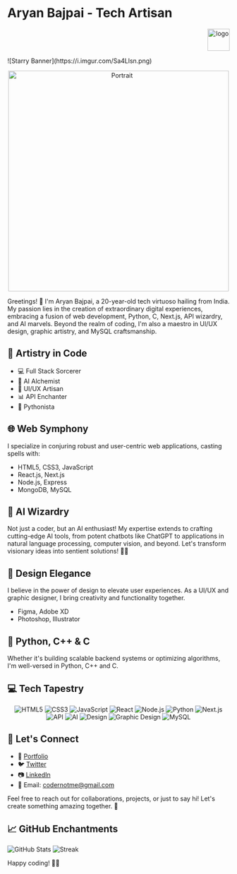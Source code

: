 # Aryan Bajpai - **Tech Artisan**
<p align="right">
  <img src="https://icons8.com/icon/118553/github" alt="logo" width="50" height="50">
</p>
![Starry Banner](https://i.imgur.com/Sa4Llsn.png)

<p align="center">
  <img src="https://i.imgur.com/jrTP9Zl.jpg" alt="Portrait" width="500" height="500">
</p>

Greetings! 👋 I'm Aryan Bajpai, a 20-year-old tech virtuoso hailing from India. My passion lies in the creation of extraordinary digital experiences, embracing a fusion of web development, Python, C, Next.js, API wizardry, and AI marvels. Beyond the realm of coding, I'm also a maestro in UI/UX design, graphic artistry, and MySQL craftsmanship.

## 🚀 Artistry in Code

- 💻 Full Stack Sorcerer
- 🤖 AI Alchemist
- 🎨 UI/UX Artisan
- 📊 API Enchanter
- 🐍 Pythonista

## 🌐 Web Symphony

I specialize in conjuring robust and user-centric web applications, casting spells with:

- HTML5, CSS3, JavaScript
- React.js, Next.js
- Node.js, Express
- MongoDB, MySQL

## 🧠 AI Wizardry

Not just a coder, but an AI enthusiast! My expertise extends to crafting cutting-edge AI tools, from potent chatbots like ChatGPT to applications in natural language processing, computer vision, and beyond. Let's transform visionary ideas into sentient solutions! 🤖✨

## 🎨 Design Elegance

I believe in the power of design to elevate user experiences. As a UI/UX and graphic designer, I bring creativity and functionality together.

- Figma, Adobe XD
- Photoshop, Illustrator

## 🐍 Python, C++ & C

Whether it's building scalable backend systems or optimizing algorithms, I'm well-versed in Python, C++ and C.

## 💻 Tech Tapestry

<div align="center">

![HTML5](https://img.icons8.com/ios/50/000000/html-5.png) ![CSS3](https://img.icons8.com/ios/50/000000/css3.png) ![JavaScript](https://img.icons8.com/ios/50/000000/javascript-logo.png) ![React](https://img.icons8.com/ios/50/000000/react.png) ![Node.js](https://img.icons8.com/color/50/000000/nodejs.png) ![Python](https://img.icons8.com/color/50/000000/python.png) ![Next.js](https://img.icons8.com/ios/50/000000/next-js.png) ![API](https://img.icons8.com/material-sharp/50/000000/api.png) ![AI](https://img.icons8.com/dusk/50/000000/chatgpt.png) ![Design](https://img.icons8.com/ios/50/000000/figma.png) ![Graphic Design](https://img.icons8.com/ios/50/000000/adobe-illustrator.png) ![MySQL](https://img.icons8.com/ios/50/000000/mysql.png)

</div>


## 🚀 Let's Connect

- 🔗 [Portfolio](https://portxme.vercel.app/)
- 🐦 [Twitter](https://twitter.com/codernotme)
- 📷 [LinkedIn](https://www.linkedin.com/in/codernotme/)
- 📧 Email: codernotme@gmail.com

Feel free to reach out for collaborations, projects, or just to say hi! Let's create something amazing together. 🚀

## 📈 GitHub Enchantments

![GitHub Stats](https://github-readme-stats.vercel.app/api?username=codernotme&theme=vue-dark&show_icons=true&hide_border=false&count_private=true)
![Streak](https://github-readme-streak-stats.herokuapp.com/?user=codernotme&theme=vue-dark&hide_border=false)

Happy coding! 🚀✨


